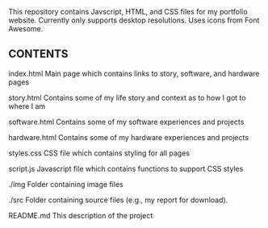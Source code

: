 This repository contains Javscript, HTML, and CSS files for my portfolio website.
Currently only supports desktop resolutions.
Uses icons from Font Awesome.

CONTENTS
-------
index.html
  Main page which contains links to story, software, and hardware pages
  
story.html
  Contains some of my life story and context as to how I got to where I am
  
software.html
  Contains some of my software experiences and projects
  
hardware.html
  Contains some of my hardware experiences and projects

styles.css
  CSS file which contains styling for all pages
  
script.js
  Javascript file which contains functions to support CSS styles
  
./img
  Folder containing image files
  
./src
  Folder containing source files (e.g., my report for download).

README.md
  This description of the project
